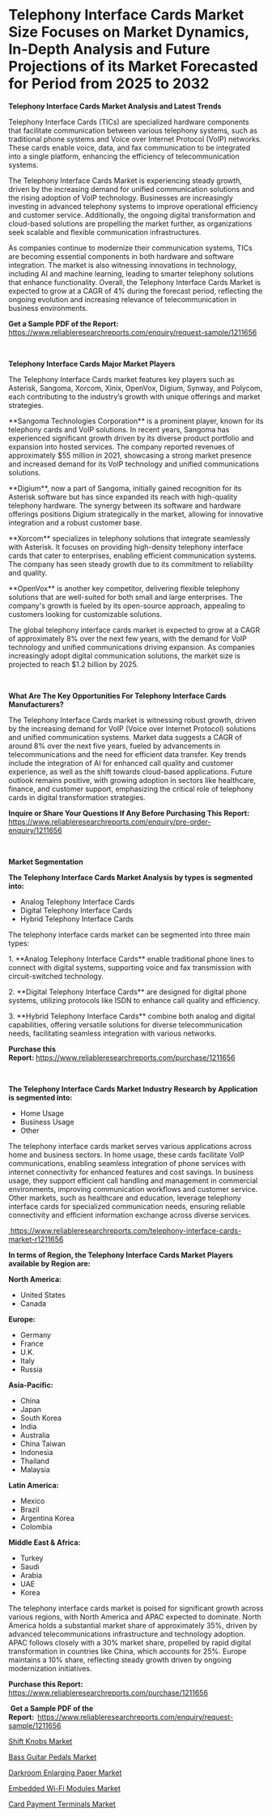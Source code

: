 <p><h1>Telephony Interface Cards Market Size Focuses on Market Dynamics, In-Depth Analysis and Future Projections of its Market Forecasted for Period from 2025 to 2032</h1></p><p><strong>Telephony Interface Cards Market Analysis and Latest Trends</strong></p>
<p><p>Telephony Interface Cards (TICs) are specialized hardware components that facilitate communication between various telephony systems, such as traditional phone systems and Voice over Internet Protocol (VoIP) networks. These cards enable voice, data, and fax communication to be integrated into a single platform, enhancing the efficiency of telecommunication systems.</p><p>The Telephony Interface Cards Market is experiencing steady growth, driven by the increasing demand for unified communication solutions and the rising adoption of VoIP technology. Businesses are increasingly investing in advanced telephony systems to improve operational efficiency and customer service. Additionally, the ongoing digital transformation and cloud-based solutions are propelling the market further, as organizations seek scalable and flexible communication infrastructures.</p><p>As companies continue to modernize their communication systems, TICs are becoming essential components in both hardware and software integration. The market is also witnessing innovations in technology, including AI and machine learning, leading to smarter telephony solutions that enhance functionality. Overall, the Telephony Interface Cards Market is expected to grow at a CAGR of 4% during the forecast period, reflecting the ongoing evolution and increasing relevance of telecommunication in business environments.</p></p>
<p><strong>Get a Sample PDF of the Report:&nbsp;</strong> <a href="https://www.reliableresearchreports.com/enquiry/request-sample/1211656?utm_campaign=34&utm_medium=2&utm_source=Github&utm_content=ia&utm_term=24032025&utm_id=telephony-interface-cards">https://www.reliableresearchreports.com/enquiry/request-sample/1211656</a></p>
<p>&nbsp;</p>
<p><strong>Telephony Interface Cards Major Market Players</strong></p>
<p><p>The Telephony Interface Cards market features key players such as Asterisk, Sangoma, Xorcom, Xinix, OpenVox, Digium, Synway, and Polycom, each contributing to the industry’s growth with unique offerings and market strategies.</p><p>**Sangoma Technologies Corporation** is a prominent player, known for its telephony cards and VoIP solutions. In recent years, Sangoma has experienced significant growth driven by its diverse product portfolio and expansion into hosted services. The company reported revenues of approximately $55 million in 2021, showcasing a strong market presence and increased demand for its VoIP technology and unified communications solutions.</p><p>**Digium**, now a part of Sangoma, initially gained recognition for its Asterisk software but has since expanded its reach with high-quality telephony hardware. The synergy between its software and hardware offerings positions Digium strategically in the market, allowing for innovative integration and a robust customer base.</p><p>**Xorcom** specializes in telephony solutions that integrate seamlessly with Asterisk. It focuses on providing high-density telephony interface cards that cater to enterprises, enabling efficient communication systems. The company has seen steady growth due to its commitment to reliability and quality.</p><p>**OpenVox** is another key competitor, delivering flexible telephony solutions that are well-suited for both small and large enterprises. The company's growth is fueled by its open-source approach, appealing to customers looking for customizable solutions.</p><p>The global telephony interface cards market is expected to grow at a CAGR of approximately 8% over the next few years, with the demand for VoIP technology and unified communications driving expansion. As companies increasingly adopt digital communication solutions, the market size is projected to reach $1.2 billion by 2025.</p></p>
<p>&nbsp;</p>
<p><strong>What Are The Key Opportunities For Telephony Interface Cards Manufacturers?</strong></p>
<p><p>The Telephony Interface Cards market is witnessing robust growth, driven by the increasing demand for VoIP (Voice over Internet Protocol) solutions and unified communication systems. Market data suggests a CAGR of around 8% over the next five years, fueled by advancements in telecommunications and the need for efficient data transfer. Key trends include the integration of AI for enhanced call quality and customer experience, as well as the shift towards cloud-based applications. Future outlook remains positive, with growing adoption in sectors like healthcare, finance, and customer support, emphasizing the critical role of telephony cards in digital transformation strategies.</p></p>
<p><strong>Inquire or Share Your Questions If Any Before Purchasing This Report:</strong> <a href="https://www.reliableresearchreports.com/enquiry/pre-order-enquiry/1211656?utm_campaign=34&utm_medium=2&utm_source=Github&utm_content=ia&utm_term=24032025&utm_id=telephony-interface-cards">https://www.reliableresearchreports.com/enquiry/pre-order-enquiry/1211656</a></p>
<p>&nbsp;</p>
<p><strong>Market Segmentation</strong></p>
<p><strong>The Telephony Interface Cards Market Analysis by types is segmented into:</strong></p>
<p><ul><li>Analog Telephony Interface Cards</li><li>Digital Telephony Interface Cards</li><li>Hybrid Telephony Interface Cards</li></ul></p>
<p><p>The telephony interface cards market can be segmented into three main types: </p><p>1. **Analog Telephony Interface Cards** enable traditional phone lines to connect with digital systems, supporting voice and fax transmission with circuit-switched technology. </p><p>2. **Digital Telephony Interface Cards** are designed for digital phone systems, utilizing protocols like ISDN to enhance call quality and efficiency. </p><p>3. **Hybrid Telephony Interface Cards** combine both analog and digital capabilities, offering versatile solutions for diverse telecommunication needs, facilitating seamless integration with various networks.</p></p>
<p><strong>Purchase this Report:&nbsp;</strong><a href="https://www.reliableresearchreports.com/purchase/1211656?utm_campaign=34&utm_medium=2&utm_source=Github&utm_content=ia&utm_term=24032025&utm_id=telephony-interface-cards">https://www.reliableresearchreports.com/purchase/1211656</a></p>
<p>&nbsp;</p>
<p><strong>The Telephony Interface Cards Market Industry Research by Application is segmented into:</strong></p>
<p><ul><li>Home Usage</li><li>Business Usage</li><li>Other</li></ul></p>
<p><p>The telephony interface cards market serves various applications across home and business sectors. In home usage, these cards facilitate VoIP communications, enabling seamless integration of phone services with internet connectivity for enhanced features and cost savings. In business usage, they support efficient call handling and management in commercial environments, improving communication workflows and customer service. Other markets, such as healthcare and education, leverage telephony interface cards for specialized communication needs, ensuring reliable connectivity and efficient information exchange across diverse services.</p></p>
<p><a href="https://www.reliableresearchreports.com/telephony-interface-cards-market-r1211656?utm_campaign=34&utm_medium=2&utm_source=Github&utm_content=ia&utm_term=24032025&utm_id=telephony-interface-cards">&nbsp;https://www.reliableresearchreports.com/telephony-interface-cards-market-r1211656</a></p>
<p><strong>In terms of Region, the Telephony Interface Cards Market Players available by Region are:</strong></p>
<p>
    <p> <strong> North America: </strong>
        <ul>
            <li>United States</li>
            <li>Canada</li>
        </ul>
        </p> 
    <p> <strong> Europe: </strong>
        <ul>
            <li>Germany</li>
            <li>France</li>
            <li>U.K.</li>
            <li>Italy</li>
            <li>Russia</li>
        </ul>
        </p> 
    <p> <strong> Asia-Pacific: </strong>
        <ul>
            <li>China</li>
            <li>Japan</li>
            <li>South Korea</li>
            <li>India</li>
            <li>Australia</li>
            <li>China Taiwan</li>
            <li>Indonesia</li>
            <li>Thailand</li>
            <li>Malaysia</li>
        </ul>
        </p> 
    <p> <strong> Latin America: </strong>
        <ul>
            <li>Mexico</li>
            <li>Brazil</li>
            <li>Argentina Korea</li>
            <li>Colombia</li>
        </ul>
        </p> 
    <p> <strong> Middle East & Africa: </strong>
        <ul>
            <li>Turkey</li>
            <li>Saudi</li>
            <li>Arabia</li>
            <li>UAE</li>
            <li>Korea</li>
        </ul>
    </p>
    </p>
<p><p>The telephony interface cards market is poised for significant growth across various regions, with North America and APAC expected to dominate. North America holds a substantial market share of approximately 35%, driven by advanced telecommunications infrastructure and technology adoption. APAC follows closely with a 30% market share, propelled by rapid digital transformation in countries like China, which accounts for 25%. Europe maintains a 10% share, reflecting steady growth driven by ongoing modernization initiatives.</p></p>
<p><strong>Purchase this Report: </strong><a href="https://www.reliableresearchreports.com/purchase/1211656?utm_campaign=34&utm_medium=2&utm_source=Github&utm_content=ia&utm_term=24032025&utm_id=telephony-interface-cards">https://www.reliableresearchreports.com/purchase/1211656</a></p>
<p>&nbsp;<strong>Get a Sample PDF of the Report:&nbsp;&nbsp;</strong><a href="https://www.reliableresearchreports.com/enquiry/request-sample/1211656?utm_campaign=34&utm_medium=2&utm_source=Github&utm_content=ia&utm_term=24032025&utm_id=telephony-interface-cards">https://www.reliableresearchreports.com/enquiry/request-sample/1211656</a></p>
<p><strong></strong></p>
<p><p><a href="https://github.com/koskasislo39/Market-Research-Report-List-1/blob/main/shift-knobs-market.md?utm_campaign=34&utm_medium=2&utm_source=Github&utm_content=ia&utm_term=24032025&utm_id=telephony-interface-cards">Shift Knobs Market</a></p><p><a href="https://github.com/oliffzillamv/Market-Research-Report-List-1/blob/main/bass-guitar-pedals-market.md?utm_campaign=34&utm_medium=2&utm_source=Github&utm_content=ia&utm_term=24032025&utm_id=telephony-interface-cards">Bass Guitar Pedals Market</a></p><p><a href="https://github.com/aaryaheron0c/Market-Research-Report-List-1/blob/main/darkroom-enlarging-paper-market.md?utm_campaign=34&utm_medium=2&utm_source=Github&utm_content=ia&utm_term=24032025&utm_id=telephony-interface-cards">Darkroom Enlarging Paper Market</a></p><p><a href="https://github.com/baetahassaz6/Market-Research-Report-List-1/blob/main/embedded-wi-fi-modules-market.md?utm_campaign=34&utm_medium=2&utm_source=Github&utm_content=ia&utm_term=24032025&utm_id=telephony-interface-cards">Embedded Wi-Fi Modules Market</a></p><p><a href="https://github.com/seyalshudae7/Market-Research-Report-List-1/blob/main/card-payment-terminals-market.md?utm_campaign=34&utm_medium=2&utm_source=Github&utm_content=ia&utm_term=24032025&utm_id=telephony-interface-cards">Card Payment Terminals Market</a></p></p>